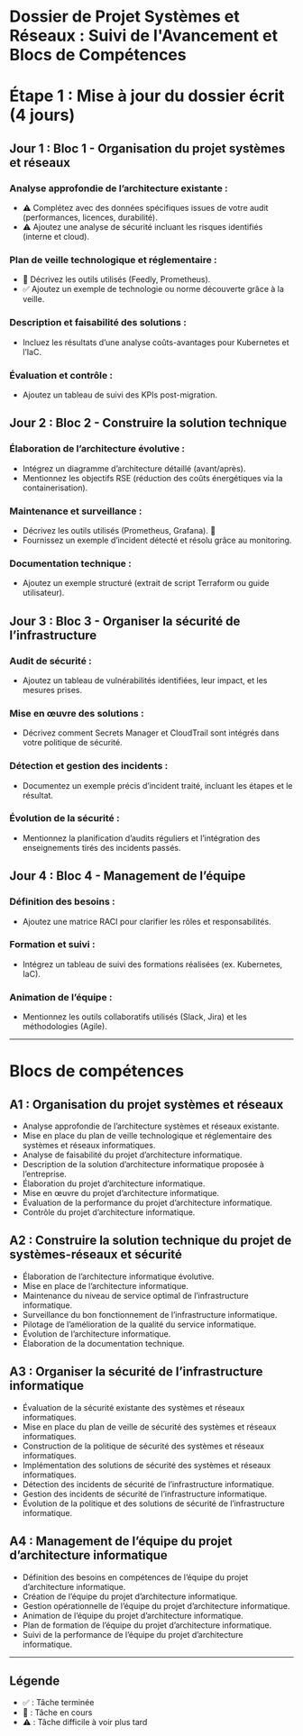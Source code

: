 # Dossier de Projet Systèmes et Réseaux : Suivi de l'Avancement et Blocs de Compétences

# Étape 1 : Mise à jour du dossier écrit (4 jours)

## Jour 1 : Bloc 1 - Organisation du projet systèmes et réseaux

### Analyse approfondie de l’architecture existante :
- ⚠️ Complétez avec des données spécifiques issues de votre audit (performances, licences, durabilité).
- ⚠️ Ajoutez une analyse de sécurité incluant les risques identifiés (interne et cloud).

### Plan de veille technologique et réglementaire :
- 🔄 Décrivez les outils utilisés (Feedly, Prometheus).
- ✅ Ajoutez un exemple de technologie ou norme découverte grâce à la veille.

### Description et faisabilité des solutions :
- Incluez les résultats d’une analyse coûts-avantages pour Kubernetes et l’IaC.

### Évaluation et contrôle :
- Ajoutez un tableau de suivi des KPIs post-migration.

## Jour 2 : Bloc 2 - Construire la solution technique

### Élaboration de l’architecture évolutive :
- Intégrez un diagramme d’architecture détaillé (avant/après).
- Mentionnez les objectifs RSE (réduction des coûts énergétiques via la containerisation).

### Maintenance et surveillance :
- Décrivez les outils utilisés (Prometheus, Grafana). 🔄
- Fournissez un exemple d’incident détecté et résolu grâce au monitoring.

### Documentation technique :
- Ajoutez un exemple structuré (extrait de script Terraform ou guide utilisateur).

## Jour 3 : Bloc 3 - Organiser la sécurité de l’infrastructure

### Audit de sécurité :
- Ajoutez un tableau de vulnérabilités identifiées, leur impact, et les mesures prises.

### Mise en œuvre des solutions :
- Décrivez comment Secrets Manager et CloudTrail sont intégrés dans votre politique de sécurité.

### Détection et gestion des incidents :
- Documentez un exemple précis d’incident traité, incluant les étapes et le résultat.

### Évolution de la sécurité :
- Mentionnez la planification d’audits réguliers et l’intégration des enseignements tirés des incidents passés.

## Jour 4 : Bloc 4 - Management de l’équipe

### Définition des besoins :
- Ajoutez une matrice RACI pour clarifier les rôles et responsabilités.

### Formation et suivi :
- Intégrez un tableau de suivi des formations réalisées (ex. Kubernetes, IaC).

### Animation de l’équipe :
- Mentionnez les outils collaboratifs utilisés (Slack, Jira) et les méthodologies (Agile).

---

# Blocs de compétences

## A1 : Organisation du projet systèmes et réseaux
- Analyse approfondie de l’architecture systèmes et réseaux existante.
- Mise en place du plan de veille technologique et réglementaire des systèmes et réseaux informatiques.
- Analyse de faisabilité du projet d’architecture informatique.
- Description de la solution d’architecture informatique proposée à l’entreprise.
- Élaboration du projet d’architecture informatique.
- Mise en œuvre du projet d’architecture informatique.
- Évaluation de la performance du projet d’architecture informatique.
- Contrôle du projet d’architecture informatique.

## A2 : Construire la solution technique du projet de systèmes-réseaux et sécurité
- Élaboration de l’architecture informatique évolutive.
- Mise en place de l’architecture informatique.
- Maintenance du niveau de service optimal de l’infrastructure informatique.
- Surveillance du bon fonctionnement de l’infrastructure informatique.
- Pilotage de l’amélioration de la qualité du service informatique.
- Évolution de l’architecture informatique.
- Élaboration de la documentation technique.

## A3 : Organiser la sécurité de l’infrastructure informatique
- Évaluation de la sécurité existante des systèmes et réseaux informatiques.
- Mise en place du plan de veille de sécurité des systèmes et réseaux informatiques.
- Construction de la politique de sécurité des systèmes et réseaux informatiques.
- Implémentation des solutions de sécurité des systèmes et réseaux informatiques.
- Détection des incidents de sécurité de l’infrastructure informatique.
- Gestion des incidents de sécurité de l’infrastructure informatique.
- Évolution de la politique et des solutions de sécurité de l’infrastructure informatique.

## A4 : Management de l’équipe du projet d’architecture informatique
- Définition des besoins en compétences de l’équipe du projet d’architecture informatique.
- Création de l’équipe du projet d’architecture informatique.
- Gestion opérationnelle de l’équipe du projet d’architecture informatique.
- Animation de l’équipe du projet d’architecture informatique.
- Plan de formation de l’équipe du projet d’architecture informatique.
- Suivi de la performance de l’équipe du projet d’architecture informatique.

---

## Légende

- ✅ : Tâche terminée
- 🔄 : Tâche en cours
- ⚠️ : Tâche difficile à voir plus tard